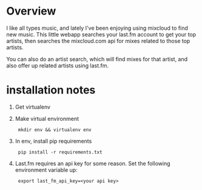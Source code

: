# Overview

I like all types music, and lately I've been enjoying using mixcloud to find new music. This little webapp searches your last.fm account to get your top artists, then searches the mixcloud.com api for mixes related to those top artists. 

You can also do an artist search, which will find mixes for that artist, and also offer up related artists using last.fm.

# installation notes

1. Get virtualenv
2. Make virtual environment

        mkdir env && virtualenv env
3. In env, install pip requirements

        pip install -r requirements.txt

4. Last.fm requires an api key for some reason. Set the following
environment variable up:

        export last_fm_api_key=<your api key>